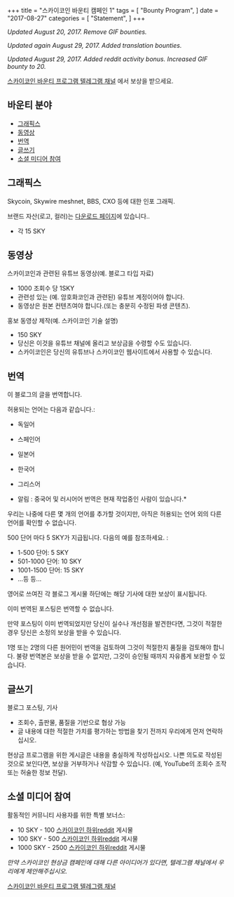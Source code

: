 +++
title = "스카이코인 바운티 캠페인 1"
tags = [
    "Bounty Program",
]
date = "2017-08-27"
categories = [
    "Statement",
]
+++

*Updated August 20, 2017. Remove GIF bounties.*

*Updated again August 29, 2017. Added translation bounties.*

*Updated August 29, 2017. Added reddit activity bonus. Increased GIF bounty to 20.*


[스카이코인 바운티 프로그램 텔레그램 채널](https://t.me/skycoinbounty) 에서 보상을 받으세요.

## 바운티 분야

<!-- MarkdownTOC autolink="true" bracket="round" -->

- [그래픽스](#graphics)
- [동영상](#video)
- [번역](#translations)
- [글쓰기](#writing)
- [소셜 미디어 참여](#social-media-engagement)

<!-- /MarkdownTOC -->

## 그래픽스

Skycoin, Skywire meshnet, BBS, CXO 등에 대한 인포 그래픽.

브랜드 자산(로고, 컬러)는 [다운로드 페이지](https://www.skycoin.net/downloads)에 있습니다..

* 각 15 SKY

## 동영상

스카이코인과 관련된 유튜브 동영상(예. 블로그 타입 자료)

* 1000 조회수 당 1SKY
* 관련성 있는 (예. 암호화코인과 관련된) 유튜브 계정이어야 합니다.
* 동영상은 원본 컨텐츠여야 합니다.(또는 충분히 수정된 파생 콘텐츠).

홍보 동영상 제작(예. 스카이코인 기술 설명)

* 150 SKY
* 당신은 이것을 유튜브 채널에 올리고 보상금을 수령할 수도 있습니다.
* 스카이코인은 당신의 유튜브나 스카이코인 웹사이트에서 사용할 수 있습니다.

## 번역

이 블로그의 글을 번역합니다.

허용되는 언어는 다음과 같습니다.:

* 독일어
* 스페인어
* 일본어
* 한국어
* 그리스어

* 알림 : 중국어 및 러시어어 번역은 현재 작업중인 사람이 있습니다.*

우리는 나중에 다른 몇 개의 언어를 추가할 것이지만, 아직은 허용되는 언어 외의 다른 언어를 확인할 수 없습니다.

500 단어 마다 5 SKY가 지급됩니다. 다음의 예를 참조하세요. :

* 1-500 단어: 5 SKY
* 501-1000 단어: 10 SKY
* 1001-1500 단어: 15 SKY
* ...등 등...

영어로 쓰여진 각 블로그 게시물 하단에는 해당 기사에 대한 보상이 표시됩니다.

이미 번역된 포스팅은 번역할 수 없습니다.

만약 포스팅이 이미 번역되었지만 당신이 실수나 개선점을 발견한다면, 그것이 적절한 경우 당신은 소정의 보상을 받을 수 있습니다. 

1명 또는 2명의 다른 원어민이 번역을 검토하여 그것이 적절한지 품질을 검토해야 합니다.
불량 번역본은 보상을 받을 수 없지만, 그것이 승인될 때까지 자유롭게 보완할 수 있습니다.

## 글쓰기

블로그 포스팅, 기사

* 조회수, 출판물, 품질을 기반으로 협상 가능
* 글 내용에 대한 적절한 가치를 평가하는 방법을 찾기 전까지 우리에게 먼저 연락하십시오.

현상금 프로그램을 위한 게시글은 내용을 충실하게 작성하십시오.
나쁜 의도로 작성된 것으로 보인다면, 보상을 거부하거나 삭감할 수 있습니다. (예, YouTube의 조회수 조작 또는 허술한 정보 전달).

## 소셜 미디어 참여

활동적인 커뮤니티 사용자를 위한 특별 보너스:

* 10 SKY - 100 [스카이코인 하위reddit](https://reddit.com/r/skycoinproject) 게시물
* 100 SKY - 500 [스카이코인 하위reddit](https://reddit.com/r/skycoinproject) 게시물
* 1000 SKY - 2500 [스카이코인 하위reddit](https://reddit.com/r/skycoinproject) 게시물

*만약 스카이코인 현상금 캠페인에 대해 다른 아이디어가 있다면, 텔레그램 채널에서 우리에게 제안해주십시오.*

[스카이코인 바운티 프로그램 텔레그램 채널](https://t.me/skycoinbounty)
